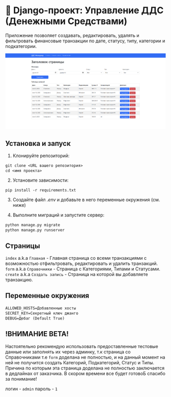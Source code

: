 # 💼 Django-проект: Управление ДДС (Денежными Средствами)

Приложение позволяет создавать, редактировать, удалять и фильтровать финансовые транзакции по дате, статусу, типу, категории и подкатегории.

![Пример сайта](example.png)

## Установка и запуск

1. Клонируйте репозиторий:

```
git clone <URL вашего репозитория>
cd <имя проекта>
```
2. Установите зависимости:
```
pip install -r requirements.txt
```

3. Создайте файл *.env* и добавьте в него переменные окружения (см. ниже)

4. Выполните миграций и запустите сервер:
```
python manage.py migrate
python manage.py runserver
```
## Страницы
`index` a.k.a `Главная` - Главная страница со всеми транзакциями с возможностью отфильтровать, редактировать и удалить транзакций.
`form` a.k.a `Справочники` - Страница с Категориями, Типами и Статусами.
`create` a.k.a `Создать запись` - Страница на которой вы добавляете транзакцию.


## Переменные окружения

```
ALLOWED_HOSTS=Добавленные хосты
SECRET_KEY=Секретный ключ джанго 
DEBUG=Дебаг (Default True)
```

## !ВНИМАНИЕ BETA!

Настоятельно рекомендую использовать предоставленные тестовые данные или заполнять их через админку, т.к страница со Справочниками т.е `form` доделана не полностью, и на данный момент на ней не получится создать Категорий, Подкатегорий, Статус и Типы. Причина по которым эта страница доделана не полностью заключается в дедлайнах от заказчика. В скором времени все будет готовоБ спасибо за понимание!

логин - `admin`
пароль - `1`
